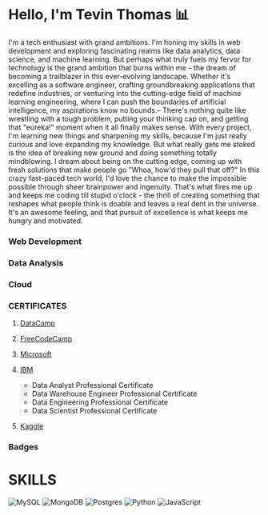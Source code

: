 
# Hello, I'm Tevin Thomas 📊

I'm a tech enthusiast with grand ambitions. I'm honing my skills in web development and exploring fascinating realms like data analytics, data science, and machine learning. But perhaps what truly fuels my fervor for technology is the grand ambition that burns within me – the dream of becoming a trailblazer in this ever-evolving landscape. Whether it's excelling as a software engineer, crafting groundbreaking applications that redefine industries, or venturing into the cutting-edge field of machine learning engineering, where I can push the boundaries of artificial intelligence, my aspirations know no bounds.– There's nothing quite like wrestling with a tough problem, putting your thinking cap on, and getting that "eureka!" moment when it all finally makes sense. With every project, I'm learning new things and sharpening my skills, because I'm just really curious and love expanding my knowledge. But what really gets me stoked is the idea of breaking new ground and doing something totally mindblowing. I dream about being on the cutting edge, coming up with fresh solutions that make people go "Whoa, how'd they pull that off?" In this crazy fast-paced tech world, I'd love the chance to make the impossible possible through sheer brainpower and ingenuity.
That's what fires me up and keeps me coding till stupid o'clock - the thrill of creating something that reshapes what people think is doable and leaves a real dent in the universe. It's an awesome feeling, and that pursuit of excellence is what keeps me hungry and motivated.

### Web Development

### Data Analysis

### Cloud 

### CERTIFICATES 

 1) [DataCamp]()
 2) [FreeCodeCamp]()
 3) [Microsoft]()
 4) [IBM]()
    - Data Analyst Professional Certificate
    - Data Warehouse Engineer Professional Certificate
    - Data Engineering Professional Certificate
    - Data Scientist Professional
Certificate
    
 6) [Kaggle]()

### Badges 


 
# SKILLS

![MySQL](https://img.shields.io/badge/mysql-%2300f.svg?style=for-the-badge&logo=mysql&logoColor=white)
![MongoDB](https://img.shields.io/badge/MongoDB-%234ea94b.svg?style=for-the-badge&logo=mongodb&logoColor=white)
![Postgres](https://img.shields.io/badge/postgres-%23316192.svg?style=for-the-badge&logo=postgresql&logoColor=white)
![Python](https://img.shields.io/badge/python-3670A0?style=for-the-badge&logo=python&logoColor=ffdd54)
![JavaScript](https://img.shields.io/badge/javascript-%23323330.svg?style=for-the-badge&logo=javascript&logoColor=%23F7DF1E)


